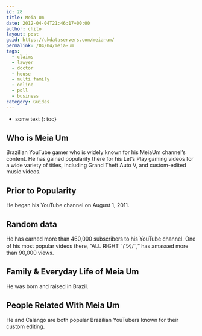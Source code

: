 ```yaml
---
id: 28
title: Meia Um
date: 2012-04-04T21:46:17+00:00
author: chito
layout: post
guid: https://ukdataservers.com/meia-um/
permalink: /04/04/meia-um
tags:
  - claims
  - lawyer
  - doctor
  - house
  - multi family
  - online
  - poll
  - business
category: Guides
---
```


* some text
{: toc}


## Who is  Meia Um
                  
                  
                  
Brazilian YouTube gamer who is widely known for his MeiaUm channel&#8217;s content. He has gained popularity there for his Let&#8217;s Play gaming videos for a wide variety of titles, including Grand Theft Auto V, and custom-edited music videos.
                  
                
                
                
## Prior to Popularity 
                  
                  
                  
He began his YouTube channel on August 1, 2011.
                  
                
                
                
## Random data 
                  
                  
                  
He has earned more than 460,000 subscribers to his YouTube channel. One of his most popular videos there, &#8220;ALL RIGHT ¯_(ツ)_/¯,&#8221; has amassed more than 90,000 views.
                  
                
                
                
## Family & Everyday Life of Meia Um
                  
                  
                  
He was born and raised in Brazil.
                  
                
                
                
## People Related With  Meia Um
                  
                  
                  
He and Calango are both popular Brazilian YouTubers known for their custom editing.
                  
                
              
            
          
          
          
    
    
  
